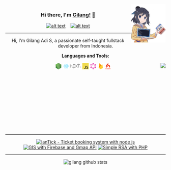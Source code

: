 <img src="https://github.com/gilang-as/gilang-as/blob/master/assets/gilang.png?raw=true" width="110" height="120" align="right"/>

<center>

### Hi there, I'm [Gilang!](https://gilang-as.github.io) 👋 <br/>
<a href="https://www.facebook.com/gilangads"><img src="https://image.flaticon.com/icons/svg/174/174848.svg" alt="alt text" width="20" height="20"/></a>      &nbsp;&nbsp;   <a href="https://www.instagram.com/gil_adis/"><img src="https://image.flaticon.com/icons/svg/174/174855.svg" alt="alt text" width="20" height="20"></a>



___

Hi, I'm Gilang Adi S, a passionate self-taught fullstack developer from Indonesia.

**Languages and Tools:**


<code><img height="20" src="https://raw.githubusercontent.com/gilang-as/gilang-as/master/assets/skill/nodejs.png"></code>
<code><img height="20" src="https://raw.githubusercontent.com/gilang-as/gilang-as/master/assets/skill/react.png"></code>
<code><img height="20" src="https://raw.githubusercontent.com/gilang-as/gilang-as/master/assets/skill/nextjs.svg"></code>
<code><img height="20" src="https://raw.githubusercontent.com/gilang-as/gilang-as/master/assets/skill/javascript.png"></code>
<code><img height="20" src="https://raw.githubusercontent.com/gilang-as/gilang-as/master/assets/skill/graphql.png"></code>
<code><img height="20" src="https://raw.githubusercontent.com/gilang-as/gilang-as/master/assets/skill/firebase.png"></code>
<code><img height="20" src="https://raw.githubusercontent.com/gilang-as/gilang-as/master/assets/skill/codeigniter.png"></code>
<img src="https://github-readme-stats.vercel.app/api/top-langs/?username=gilang-as" align="right">
<br/><br/><br/><br/><br/><br/><br/><br/><br/><br/><br/><br/>
___

<a href="https://github.com/gilang-as/landTick"><img src="https://github-readme-stats.vercel.app/api/pin/?username=gilang-as&repo=landTick" alt="lanTick - Ticket booking system with node js" width="49.75%"/></a>
<a href="https://github.com/gilang-as/gis-firebase"><img src="https://github-readme-stats.vercel.app/api/pin/?username=gilang-as&repo=gis-firebase" alt="GIS with Firebase and Gmap API" width="49.75%"/></a>
<a href="https://github.com/gilang-as/rsa-php-kriptografi"><img src="https://github-readme-stats.vercel.app/api/pin/?username=gilang-as&repo=rsa-php-kriptografi" alt="Simple RSA with PHP" width="49.75%"/></a>

---

![gilang github stats](https://github-readme-stats.vercel.app/api?username=gilang-as&show_icons=true&title_color=000&icon_color=79ff97&text_color=000)
